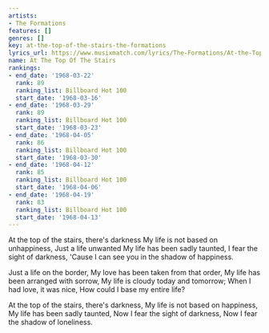 ```yaml
---
artists:
- The Formations
features: []
genres: []
key: at-the-top-of-the-stairs-the-formations
lyrics_url: https://www.musixmatch.com/lyrics/The-Formations/At-the-Top-of-the-Stairs
name: At The Top Of The Stairs
rankings:
- end_date: '1968-03-22'
  rank: 89
  ranking_list: Billboard Hot 100
  start_date: '1968-03-16'
- end_date: '1968-03-29'
  rank: 89
  ranking_list: Billboard Hot 100
  start_date: '1968-03-23'
- end_date: '1968-04-05'
  rank: 86
  ranking_list: Billboard Hot 100
  start_date: '1968-03-30'
- end_date: '1968-04-12'
  rank: 85
  ranking_list: Billboard Hot 100
  start_date: '1968-04-06'
- end_date: '1968-04-19'
  rank: 83
  ranking_list: Billboard Hot 100
  start_date: '1968-04-13'
---
```

At the top of the stairs, there's darkness
My life is not based on unhappiness,
Just a life unwanted
My life has been sadly taunted,
I fear the sight of darkness,
'Cause I can see you in the shadow of happiness.

Just a life on the border,
My love has been taken from that order,
My life has been arranged with sorrow,
My life is cloudy today and tomorrow;
When I had love, it was nice,
How could I base my entire life?

At the top of the stairs, there's darkness,
My life is not based on happiness,
My life has been sadly taunted,
Now I fear the sight of darkness,
Now I fear the shadow of loneliness.
